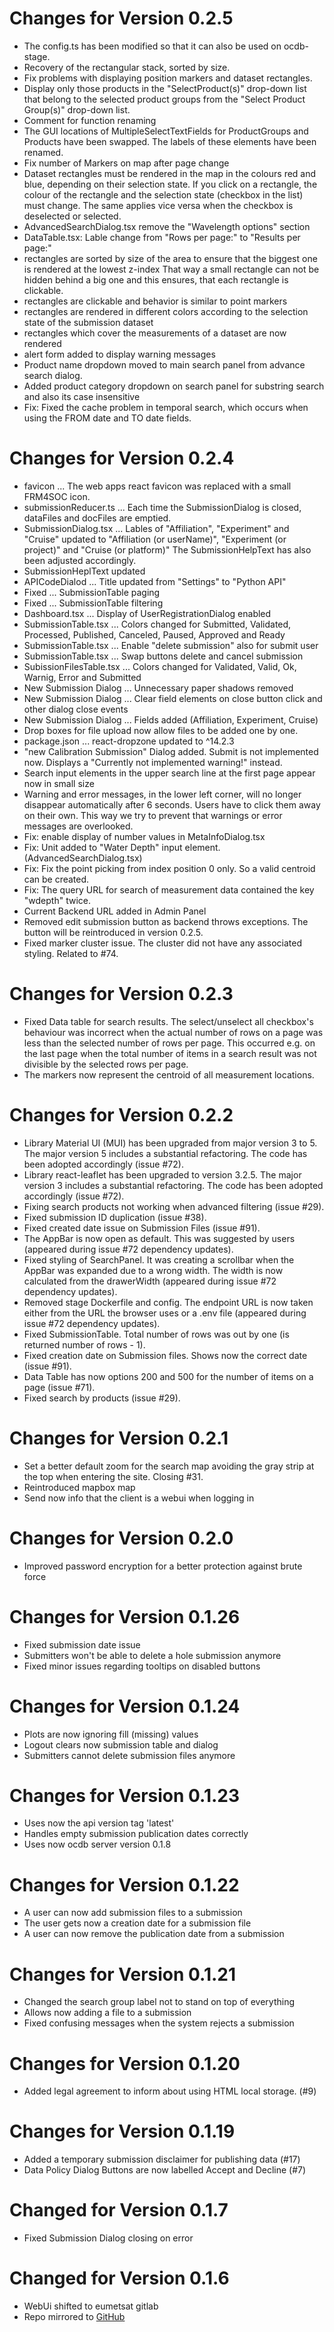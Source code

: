 # Changes for Version 0.2.5

- The config.ts has been modified so that it can also be used on ocdb-stage.
- Recovery of the rectangular stack, sorted by size.
- Fix problems with displaying position markers and dataset rectangles.
- Display only those products in the "SelectProduct(s)" drop-down list that belong to the selected product groups from
  the "Select Product Group(s)" drop-down list.
- Comment for function renaming
- The GUI locations of MultipleSelectTextFields for ProductGroups and Products have been swapped. The labels of these
  elements have been renamed.
- Fix number of Markers on map after page change
- Dataset rectangles must be rendered in the map in the colours red and blue, depending on their selection state. If you
  click on a rectangle, the colour of the rectangle and the selection state (checkbox in the list) must change. The same
  applies vice versa when the checkbox is deselected or selected.
- AdvancedSearchDialog.tsx remove the "Wavelength options" section
- DataTable.tsx: Lable change from "Rows per page:" to "Results per page:"
- rectangles are sorted by size of the area to ensure that the biggest one is rendered at the lowest z-index
  That way a small rectangle can not be hidden behind a big one and this ensures, that each rectangle
  is clickable.
- rectangles are clickable and behavior is similar to point markers
- rectangles are rendered in different colors according to the selection state of the submission dataset
- rectangles which cover the measurements of a dataset are now rendered
- alert form added to display warning messages
- Product name dropdown moved to main search panel from advance search dialog.
- Added product category dropdown on search panel for substring search and also its case insensitive
- Fix: Fixed the cache problem in temporal search, which occurs when using the FROM date and TO date fields.

# Changes for Version 0.2.4

- favicon ... The web apps react favicon was replaced with a small FRM4SOC icon.
- submissionReducer.ts ... Each time the SubmissionDialog is closed, dataFiles and docFiles are emptied.
- SubmissionDialog.tsx ... Lables of "Affiliation", "Experiment" and "Cruise" updated to "Affiliation (or userName)",
  "Experiment (or project)" and "Cruise (or platform)"
  The SubmissionHelpText has also been adjusted accordingly.
- SubmissionHeplText updated
- APICodeDialod ... Title updated from "Settings" to "Python API"
- Fixed ... SubmissionTable paging
- Fixed ... SubmissionTable filtering
- Dashboard.tsx ... Display of UserRegistrationDialog enabled
- SubmissionTable.tsx ... Colors changed for Submitted, Validated, Processed, Published, Canceled, Paused, Approved and
  Ready
- SubmissionTable.tsx ... Enable "delete submission" also for submit user
- SubmissionTable.tsx ... Swap buttons delete and cancel submission
- SubissionFilesTable.tsx ... Colors changed for Validated, Valid, Ok, Warnig, Error and Submitted
- New Submission Dialog ... Unnecessary paper shadows removed
- New Submission Dialog ... Clear field elements on close button click and other dialog close events
- New Submission Dialog ... Fields added (Affiliation, Experiment, Cruise)
- Drop boxes for file upload now allow files to be added one by one.
- package.json ... react-dropzone updated to ^14.2.3
- "new Calibration Submission" Dialog added.
  Submit is not implemented now. Displays a "Currently not implemented warning!" instead.
- Search input elements in the upper search line at the first page appear now in small size
- Warning and error messages, in the lower left corner, will no longer disappear automatically after 6 seconds.
  Users have to click them away on their own. This way we try to prevent that warnings or error messages
  are overlooked.
- Fix: enable display of number values in MetaInfoDialog.tsx
- Fix: Unit added to "Water Depth" input element. (AdvancedSearchDialog.tsx)
- Fix: Fix the point picking from index position 0 only. So a valid centroid can be created.
- Fix: The query URL for search of measurement data contained the key "wdepth" twice.
- Current Backend URL added in Admin Panel
- Removed edit submission button as backend throws exceptions. The button will be reintroduced in version 0.2.5.
- Fixed marker cluster issue. The cluster did not have any associated styling. Related to #74.

# Changes for Version 0.2.3

- Fixed Data table for search results. The select/unselect all checkbox's behaviour was incorrect when the actual number
  of rows on a page was less than the selected number of rows per page. This occurred e.g. on the last page when the
  total number of items in a search result was not divisible by the selected rows per page.
- The markers now represent the centroid of all measurement locations.

# Changes for Version 0.2.2

- Library Material UI (MUI) has been upgraded from major version 3 to 5.
  The major version 5 includes a substantial refactoring. The code has been adopted accordingly
  (issue #72).
- Library react-leaflet has been upgraded to version 3.2.5. The major version 3 includes
  a substantial refactoring. The code has been adopted accordingly (issue #72).
- Fixing search products not working when advanced filtering (issue #29).
- Fixed submission ID duplication (issue #38).
- Fixed created date issue on Submission Files (issue #91).
- The AppBar is now open as default. This was suggested by users (appeared during issue #72 dependency updates).
- Fixed styling of SearchPanel. It was creating a scrollbar when the AppBar was expanded due to a wrong width. The width
  is now calculated from the drawerWidth (appeared during issue #72 dependency updates).
- Removed stage Dockerfile and config. The endpoint URL is now taken either from the URL the browser uses or a .env
  file (appeared during issue #72 dependency updates).
- Fixed SubmissionTable. Total number of rows was out by one (is returned number of rows - 1).
- Fixed creation date on Submission files. Shows now the correct date (issue #91).
- Data Table has now options 200 and 500 for the number of items on a page (issue #71).
- Fixed search by products (issue #29).

# Changes for Version 0.2.1

- Set a better default zoom for the search map avoiding the gray strip at the top when entering the site. Closing #31.
- Reintroduced mapbox map
- Send now info that the client is a webui when logging in

# Changes for Version 0.2.0

- Improved password encryption for a better protection against brute force

# Changes for Version 0.1.26

- Fixed submission date issue
- Submitters won't be able to delete a hole submission anymore
- Fixed minor issues regarding tooltips on disabled buttons

# Changes for Version 0.1.24

- Plots are now ignoring fill (missing) values
- Logout clears now submission table and dialog
- Submitters cannot delete submission files anymore

# Changes for Version 0.1.23

- Uses now the api version tag 'latest'
- Handles empty submission publication dates correctly
- Uses now ocdb server version 0.1.8

# Changes for Version 0.1.22

- A user can now add submission files to a submission
- The user gets now a creation date for a submission file
- A user can now remove the publication date from a submission

# Changes for Version 0.1.21

- Changed the search group label not to stand on top of everything
- Allows now adding a file to a submission
- Fixed confusing messages when the system rejects a submission

# Changes for Version 0.1.20

- Added legal agreement to inform about using HTML local storage. (#9)

# Changes for Version 0.1.19

- Added a temporary submission disclaimer for publishing data (#17)
- Data Policy Dialog Buttons are now labelled Accept and Decline (#7)

# Changed for Version 0.1.7

- Fixed Submission Dialog closing on error

# Changed for Version 0.1.6

- WebUi shifted to eumetsat gitlab
- Repo mirrored to [GitHub](https://github.com/eocdb/ocdb-webui)
